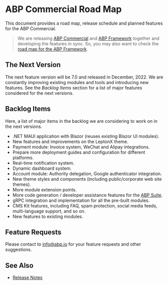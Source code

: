 # ABP Commercial Road Map

This document provides a road map, release schedule and planned features for the ABP Commercial.

> We are releasing [ABP Commercial](https://commercial.abp.io/) and [ABP Framework](https://abp.io/) together and developing the features in sync. So, you may also want to check the [road map for the ABP Framework](https://docs.abp.io/en/abp/latest/Road-Map).

## The Next Version

The next feature version will be 7.0 and released in December, 2022. We are constantly improving existing modules and tools and introducing new features. See the *Backlog Items* section for a list of major features considered for the next versions.

## Backlog Items

Here, a list of major items in the backlog we are considering to work on in the next versions.

* .NET MAUI application with Blazor (reuses existing Blazor UI modules).
* New features and improvements on the LeptonX theme.
* Payment module: Invoice system, WeChat and Alipay integrations.
* Prepare more deployment guides and configuration for different platforms.
* Real-time notification system.
* Dynamic dashboard system.
* Account module: Authority delegation, Google authenticator integration.
* New theme styles and components (including public/corporate web site themes).
* More module extension points.
* More code generation / developer assistance features for the [ABP Suite](https://commercial.abp.io/tools/suite).
* gRPC integration and implementation for all the pre-built modules.
* CMS Kit features, including FAQ, spam protection, social media feeds, multi-language support, and so on.
* New features to existing modules.

## Feature Requests

Please contact to info@abp.io for your feature requests and other suggestions.

## See Also

* [Release Notes](release-notes.md)